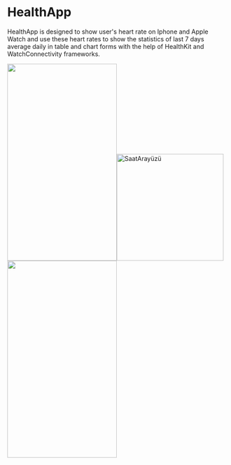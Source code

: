 # HealthApp
HealthApp is designed to show user's heart rate on Iphone and Apple Watch and use these heart rates to show the statistics of last 7 days average daily in table
and chart forms with the help of HealthKit and WatchConnectivity frameworks.

<img src="https://user-images.githubusercontent.com/24302364/152007753-506e32b1-c633-44d0-bdf6-14dcffe1d9e1.jpg" width="250" height="450"><img width="244" alt="SaatArayüzü" src="https://user-images.githubusercontent.com/24302364/152007805-3d6e24c4-770e-44e5-91a2-cf2d810ddae9.png">
<img src="https://user-images.githubusercontent.com/24302364/152007824-992a0b51-d766-4cd3-9fb3-a660eafb2674.PNG" width="250" height="450">

